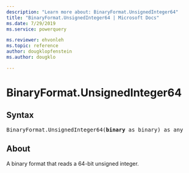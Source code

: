 ```yaml
---
description: "Learn more about: BinaryFormat.UnsignedInteger64"
title: "BinaryFormat.UnsignedInteger64 | Microsoft Docs"
ms.date: 7/29/2019
ms.service: powerquery

ms.reviewer: ehvonleh
ms.topic: reference
author: dougklopfenstein
ms.author: dougklo

---
```

# BinaryFormat.UnsignedInteger64

## Syntax

<pre>
BinaryFormat.UnsignedInteger64(<b>binary</b> as binary) as any  
</pre> 
  
## About  
A binary format that reads a 64-bit unsigned integer.  

